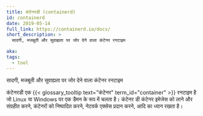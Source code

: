 ```yaml
---
title: कंटेनरडी (containerd)
id: containerd
date: 2019-05-14
full_link: https://containerd.io/docs/
short_description: >
  सादगी, मजबूती और सुवाह्यता पर जोर देने वाला कंटेनर रनटाइम

aka:
tags:
  - tool
---
```


सादगी, मजबूती और सुवाह्यता पर जोर देने वाला कंटेनर रनटाइम

<!--more-->

कंटेनरडी एक {{< glossary_tooltip text="कंटेनर" term_id="container" >}} रनटाइम है जो Linux या Windows पर एक डैमन के रूप में चलता है। कंटेनर डी कंटेनर इमेजेस को लाने और संग्रहीत करने, कंटेनरों को निष्पादित करने, नेटवर्क एक्सेस प्रदान करने, आदि का ध्यान रखता है।
